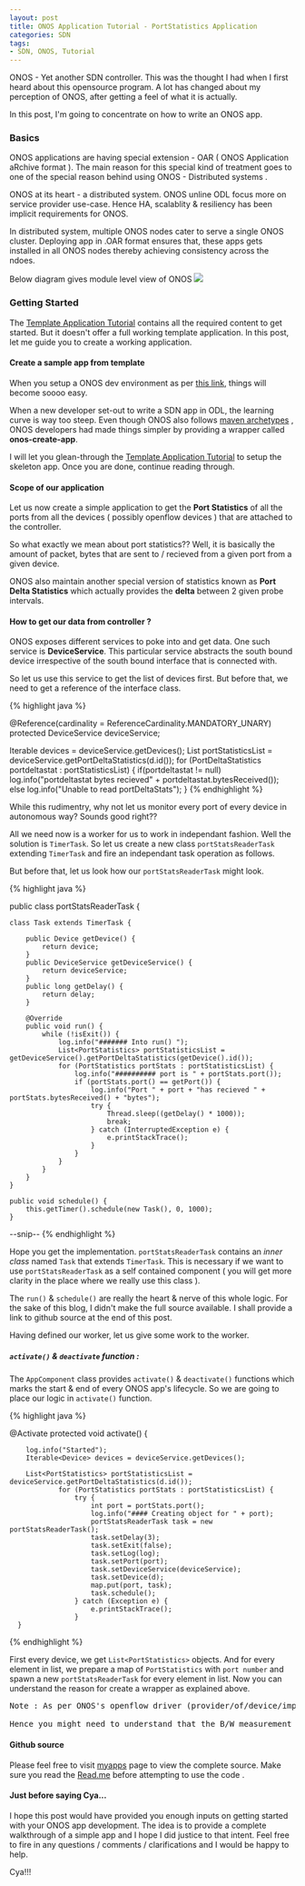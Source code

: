 ```yaml
---
layout: post
title: ONOS Application Tutorial - PortStatistics Application
categories: SDN
tags:
- SDN, ONOS, Tutorial
---
```


ONOS - Yet another SDN controller. This was the thought I had when I first heard about this opensource program. A lot has changed about my perception of ONOS, after getting a feel of what it is actually.

In this post, I'm going to concentrate on how to write an ONOS app.

### Basics

ONOS applications are having special extension - OAR ( ONOS Application aRchive format ). The main reason for this special kind of treatment goes to one of the special reason behind using ONOS - Distributed systems .

ONOS at its heart - a distributed system. ONOS unline ODL focus more on service provider use-case. Hence HA, scalablity & resiliency has been implicit requirements for ONOS.

In distributed system, multiple ONOS nodes cater to serve a single ONOS cluster. Deploying app in .OAR format ensures that, these apps gets installed in all ONOS nodes thereby achieving consistency across the ndoes.

Below diagram gives module level view of ONOS
![ ](http://sdnhub.org/wp-content/uploads/2015/01/onos-architecture.png  "ONOS arch")

### Getting Started

The [Template Application Tutorial](https://wiki.onosproject.org/display/ONOS/Template+Application+Tutorial) contains all the required content to get started. But it doesn't offer a full working template application. In this post, let me guide you to create a working application.

#### Create a sample app from template

When you setup a ONOS dev environment as per [this link](https://wiki.onosproject.org/display/ONOS/Development+Environment+Setup), things will become soooo easy.

When a new developer set-out to write a SDN app in ODL, the learning curve is way too steep. Even though ONOS also follows [maven archetypes](https://maven.apache.org/guides/introduction/introduction-to-archetypes.html) , ONOS developers had made things simpler by providing a wrapper called **onos-create-app**.

I will let you glean-through the [Template Application Tutorial](https://wiki.onosproject.org/display/ONOS/Template+Application+Tutorial) to setup the skeleton app. Once you are done, continue reading through.


#### Scope of our application

Let us now create a simple application to get the **Port Statistics** of all the ports from all the devices ( possibly openflow devices ) that are attached to the controller.

So what exactly we mean about port statistics?? Well, it is basically the amount of packet, bytes that are sent to / recieved from a given port from a given device.

ONOS also maintain another special version of statistics known as **Port Delta Statistics** which actually provides the **delta** between 2 given probe intervals.

#### How to get our data from controller ?

ONOS exposes different services to poke into and get data. One such service is **DeviceService**. This particular service abstracts the south bound device irrespective of the south bound interface that is connected with.

So let us use this service to get the list of devices first. But before that, we need to get a reference of the interface class.

{% highlight java %}

@Reference(cardinality = ReferenceCardinality.MANDATORY_UNARY)
 protected DeviceService deviceService;
 
  Iterable<Device> devices = deviceService.getDevices();
  List<PortStatistics> portStatisticsList = deviceService.getPortDeltaStatistics(d.id());
                for (PortDeltaStatistics portdeltastat : portStatisticsList) {
                	 if(portdeltastat != null)
                    		log.info("portdeltastat bytes recieved" + portdeltastat.bytesReceived());
                	else
                    		log.info("Unable to read portDeltaStats");
                }
{% endhighlight %}

While this rudimentry, why not let us monitor every port of every device in autonomous way? Sounds good right??

All we need now is a worker for us to work in independant fashion. Well the solution is `TimerTask`.
So let us create a new class `portStatsReaderTask` extending `TimerTask` and fire an independant task operation as follows.

But before that, let us look how our `portStatsReaderTask` might look.

{% highlight java %}

public class portStatsReaderTask {

    class Task extends TimerTask {

        public Device getDevice() {
            return device;
        }
        public DeviceService getDeviceService() {
            return deviceService;
        }
        public long getDelay() {
            return delay;
        }

        @Override
        public void run() {
            while (!isExit()) {
                log.info("####### Into run() ");
                List<PortStatistics> portStatisticsList = getDeviceService().getPortDeltaStatistics(getDevice().id());
                for (PortStatistics portStats : portStatisticsList) {
                    log.info("########## port is " + portStats.port());
                    if (portStats.port() == getPort()) {
                        log.info("Port " + port + "has recieved " + portStats.bytesReceived() + "bytes");
                        try {
                            Thread.sleep((getDelay() * 1000));
                            break;
                        } catch (InterruptedException e) {
                            e.printStackTrace();
                        }
                    }
                }
            }
        }
    }

    public void schedule() {
        this.getTimer().schedule(new Task(), 0, 1000);
    }
--snip--
{% endhighlight %}
 
 Hope you get the implementation. `portStatsReaderTask` contains an *inner class* named `Task` that extends `TimerTask`. This is necessary if we want to use `portStatsReaderTask` as a self contained component ( you will get more clarity in the place where we really use this class ).
 
 The `run()` & `schedule()` are really the heart & nerve of this whole logic. For the sake of this blog, I didn't make the full source available. I shall provide a link to github source at the end of this post.
 
 Having defined our worker, let us give some work to the worker.
 
#####  `activate()` & `deactivate` function :

The `AppComponent` class provides `activate()` & `deactivate()` functions which marks the start & end of every ONOS app's lifecycle. So we are going to place our logic in `activate()` function.

{% highlight java %}

@Activate
    protected void activate() {

        log.info("Started");
        Iterable<Device> devices = deviceService.getDevices();
        
        List<PortStatistics> portStatisticsList = deviceService.getPortDeltaStatistics(d.id());
                for (PortStatistics portStats : portStatisticsList) {
                    try {
                        int port = portStats.port();
                        log.info("#### Creating object for " + port);
                        portStatsReaderTask task = new portStatsReaderTask();
                        task.setDelay(3);
                        task.setExit(false);
                        task.setLog(log);
                        task.setPort(port);
                        task.setDeviceService(deviceService);
                        task.setDevice(d);
                        map.put(port, task);
                        task.schedule();
                    } catch (Exception e) {
                        e.printStackTrace();
                    }
      }
{% endhighlight %}
 
 First every device, we get `List<PortStatistics>` objects. And for every element in list, we prepare a map of `PortStatistics` with `port number` and spawn a new `portStatsReaderTask` for every element in list. Now you can understand the reason for create a wrapper as explained above.
 
<pre>
Note : As per ONOS's openflow driver (provider/of/device/impl/OpenFlowDeviceProvider.java), the polling frequency is set to 5 seconds.

Hence you might need to understand that the B/W measurement depends on this 5 seconds polling intervals. If incase you are trying to match the B/W data with external observer data ( like iperf for example ), you might need to fix the probing interval of that observer as well to 5 seconds.
</pre>

#### Github source

Please feel free to visit [myapps](https://github.com/kspviswa/myapps/tree/master/sample) page to view the complete source. Make sure you read the [Read.me](https://github.com/kspviswa/myapps/blob/master/README.md) before attempting to use the code .

#### Just before saying Cya...

I hope this post would have provided you enough inputs on getting started with your ONOS app development. The idea is to provide a complete walkthrough of a simple app and I hope I did justice to that intent. Feel free to fire in any questions / comments / clarifications and I would be happy to help.

Cya!!!
